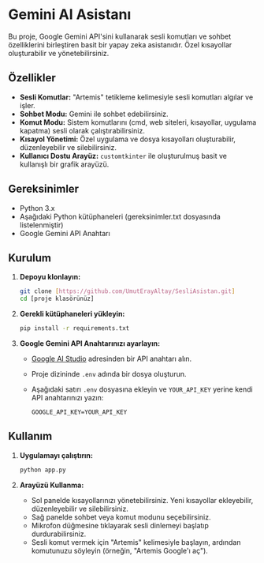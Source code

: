 # Gemini AI Asistanı

Bu proje, Google Gemini API'sini kullanarak sesli komutları ve sohbet özelliklerini birleştiren basit bir yapay zeka asistanıdır. Özel kısayollar oluşturabilir ve yönetebilirsiniz.

## Özellikler

*   **Sesli Komutlar:** "Artemis" tetikleme kelimesiyle sesli komutları algılar ve işler.
*   **Sohbet Modu:** Gemini ile sohbet edebilirsiniz.
*   **Komut Modu:** Sistem komutlarını (cmd, web siteleri, kısayollar, uygulama kapatma) sesli olarak çalıştırabilirsiniz.
*   **Kısayol Yönetimi:** Özel uygulama ve dosya kısayolları oluşturabilir, düzenleyebilir ve silebilirsiniz.
*   **Kullanıcı Dostu Arayüz:** `customtkinter` ile oluşturulmuş basit ve kullanışlı bir grafik arayüzü.

## Gereksinimler

*   Python 3.x
*   Aşağıdaki Python kütüphaneleri (gereksinimler.txt dosyasında listelenmiştir)
*   Google Gemini API Anahtarı

## Kurulum

1.  **Depoyu klonlayın:**

    ```bash
    git clone [https://github.com/UmutErayAltay/SesliAsistan.git]
    cd [proje klasörünüz]
    ```

2.  **Gerekli kütüphaneleri yükleyin:**

    ```bash
    pip install -r requirements.txt
    ```

3.  **Google Gemini API Anahtarınızı ayarlayın:**
    *   [Google AI Studio](https://makersuite.google.com/app/apikey) adresinden bir API anahtarı alın.
    *   Proje dizininde `.env` adında bir dosya oluşturun.
    *   Aşağıdaki satırı `.env` dosyasına ekleyin ve `YOUR_API_KEY` yerine kendi API anahtarınızı yazın:

        ```
        GOOGLE_API_KEY=YOUR_API_KEY
        ```

## Kullanım

1.  **Uygulamayı çalıştırın:**

    ```bash
    python app.py
    ```

2.  **Arayüzü Kullanma:**
    *   Sol panelde kısayollarınızı yönetebilirsiniz. Yeni kısayollar ekleyebilir, düzenleyebilir ve silebilirsiniz.
    *   Sağ panelde sohbet veya komut modunu seçebilirsiniz.
    *   Mikrofon düğmesine tıklayarak sesli dinlemeyi başlatıp durdurabilirsiniz.
    *   Sesli komut vermek için "Artemis" kelimesiyle başlayın, ardından komutunuzu söyleyin (örneğin, "Artemis Google'ı aç").

